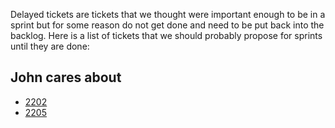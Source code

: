 Delayed tickets are tickets that we thought were important enough to be in a sprint but for some reason do not get done and need to be put back into the backlog. Here is a list of tickets that we should probably propose for sprints until they are done:

## John cares about

- [2202](https://github.com/ISISComputingGroup/IBEX/issues/2202)
- [2205](https://github.com/ISISComputingGroup/IBEX/issues/2205)

